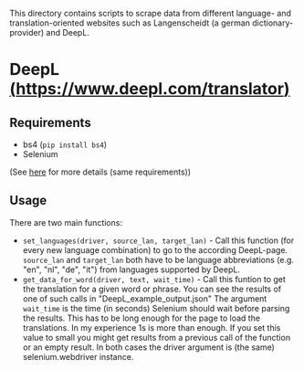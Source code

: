 This directory contains scripts to scrape data from different language- and translation-oriented websites such as Langenscheidt (a german dictionary-provider) and DeepL.

# DeepL [(https://www.deepl.com/translator)](https://www.deepl.com/translator)

## Requirements
- bs4 (`pip install bs4`)
- Selenium

(See [here](https://github.com/Felix-Paetsch/Webscraping/tree/main/Discord#requirements) for more details (same requirements))

## Usage
There are two main functions:
- `set_languages(driver, source_lan, target_lan)` - Call this function (for every new language combination) to go to the according DeepL-page. `source_lan` and `target_lan` both have to be language abbreviations (e.g. "en", "nl", "de", "it") from languages supported by DeepL.
- `get_data_for_word(driver, text, wait_time)` - Call this funtion to get the translation for a given word or phrase. You can see the results of one of such calls in "DeepL_example_output.json" The argument `wait_time` is the time (in seconds) Selenium should wait before parsing the results. This has to be long enough for the page to load the translations. In my experience 1s is more than enough. If you set this value to small you might get results from a previous call of the function or an empty result.
In both cases the driver argument is (the same) selenium.webdriver instance.